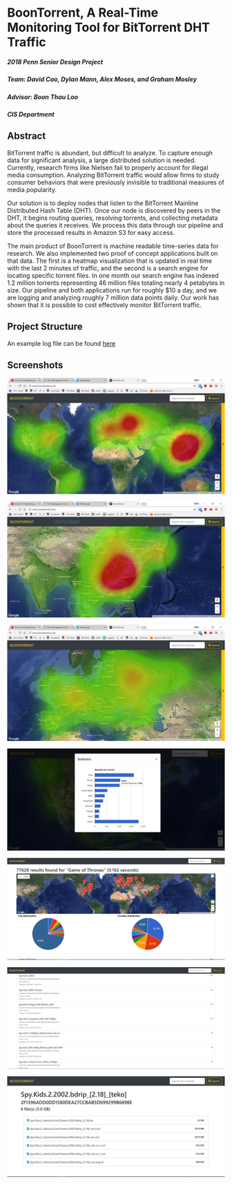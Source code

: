 # BoonTorrent, A Real-Time Monitoring Tool for BitTorrent DHT Traffic
##### 2018 Penn Senior Design Project
##### Team: David Cao, Dylan Mann, Alex Moses, and Graham Mosley
##### Advisor: Boon Thau Loo
##### CIS Department

## Abstract
BitTorrent traffic is abundant, but difficult to analyze. To capture enough data for significant analysis, a large distributed solution is needed. Currently, research firms like Nielsen fail to properly account for illegal media consumption. Analyzing BitTorrent traffic would allow firms to study consumer behaviors that were previously invisible to traditional measures of media popularity.

Our solution is to deploy nodes that listen to the BitTorrent Mainline Distributed Hash Table (DHT).  Once our node is discovered by peers in the DHT, it begins routing queries, resolving torrents, and collecting metadata about the queries it receives. We process this data through our pipeline and store the processed results in Amazon S3 for easy access.

The main product of BoonTorrent is machine readable time-series data for research. We also implemented two proof of concept applications built on that data.  The first is a heatmap visualization that is updated in real time with the last 2 minutes of traffic, and the second is a search engine for locating specific torrent files. In one month our search engine has indexed 1.2 million torrents representing 46 million files totaling nearly 4 petabytes in size.  Our pipeline and both applications run for roughly $10 a day, and we are logging and analyzing roughly 7 million data points daily.  Our work has shown that it is possible to cost effectively monitor BitTorrent traffic.

## Project Structure
An example log file can be found [here](screenshots/boonlog-firehose-1-2018-04-30-17-59-50-13ee9501-0921-45ef-a0af-23e9cc13f023)

## Screenshots

![World Map][map1]

![Asia Map][map2]

![Europe Map][map3]

![Statistics][stats]

![Search][search1]

![Search Results][search2]

![Individual Search Result][search3]

[map1]: /screenshots/map.PNG "World Map"
[map2]: /screenshots/map2.PNG "Asia Map"
[map3]: /screenshots/map3.PNG "Europe Map"
[stats]: /screenshots/stats.PNG "Country Statistics"
[search1]: /screenshots/search1.PNG "Search Page"
[search2]: /screenshots/search2.PNG "Search Results"
[search3]: /screenshots/search3.PNG "Individual Search Result"
